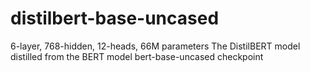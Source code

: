 # distilbert-base-uncased

6-layer, 768-hidden, 12-heads, 66M parameters
The DistilBERT model distilled from the BERT model bert-base-uncased checkpoint


